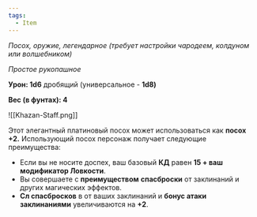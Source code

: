 ```yaml
---
tags:
  - Item
---
```

_Посох, оружие, легендарное (требует настройки чародеем, колдуном или волшебником)_

_Простое рукопашное_

**Урон: 1d6** дробящий (универсальное - **1d8)**

**Вес (в фунтах): 4**

![[Khazan-Staff.png]]

Этот элегантный платиновый посох может использоваться как **посох +2.** Использующий посох персонаж получает следующие преимущества:

- Если вы не носите доспех, ваш базовый **КД** равен **15 + ваш модификатор Ловкости**.
- Вы совершаете с **преимуществом** **спасброски** от заклинаний и других магических эффектов.
- **Сл спасбросков** в от ваших заклинаний и **бонус атаки заклинаниями** увеличиваются на **+2**.